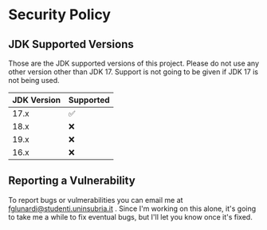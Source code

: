 # Security Policy

## JDK Supported Versions

Those are the JDK supported versions of this project. Please do not use any other version other than JDK 17. Support is not going to be given if JDK 17 is not being used.

| JDK Version | Supported          |
| ------- | ------------------ |
| 17.x | :white_check_mark: |
| 18.x   | :x:                |
| 19.x  | :x: |
| 16.x  | :x:                |

## Reporting a Vulnerability

To report bugs or vulmerabilities you can email me at fglunardi@studenti.uninsubria.it .
Since I'm working on this alone, it's going to take me a while to fix eventual bugs, but I'll let you know once it's fixed.
